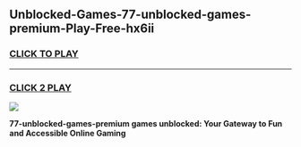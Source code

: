 
## Unblocked-Games-77-unblocked-games-premium-Play-Free-hx6ii
<h3>
<a href="https://premium76.site?title=77-unblocked-games-premium&ref=12A">CLICK TO PLAY</a></h3>
<hr>

<h3>
<a href="https://premium76.site?title=77-unblocked-games-premium&ref=12A">CLICK 2 PLAY</a>
  
</h3>

<a href="https://premium76.site?title=77-unblocked-games-premium&ref=12A"><img src="https://clearcache.store/games.png"></a>


**77-unblocked-games-premium games unblocked: Your Gateway to Fun and Accessible Online Gaming**
